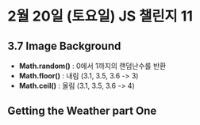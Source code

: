 # 2월 20일 (토요일) JS 챌린지 11

## 3.7 Image Background
- **Math.random()** : 0에서 1까지의 랜덤난수를 반환
- **Math.floor()** : 내림 (3.1, 3.5, 3.6 -> 3)
- **Math.ceil()** : 올림 (3.1, 3.5, 3.6 -> 4)

## Getting the Weather part One